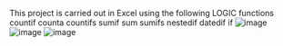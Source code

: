 This project is carried out in Excel using the following LOGIC functions
countif 
counta 
countifs 
sumif 
sum 
sumifs 
nestedif
datedif
if
![image](https://github.com/user-attachments/assets/16d9ecfa-a39e-478c-9d81-a2789fb6c2e1)
![image](https://github.com/user-attachments/assets/9de7f10b-8feb-45cb-82c1-08250b2f9559)
![image](https://github.com/user-attachments/assets/96caf02a-3e94-4994-b021-796c74f5a7f7)


